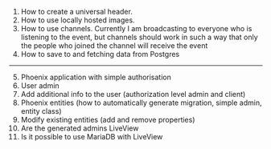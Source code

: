 1. How to create a universal header.
2. How to use locally hosted images.
3. How to use channels. 
    Currently I am broadcasting to everyone who is listening to the event, but channels should work in such a way that only the people who joined the channel will receive the event
4. How to save to and fetching data from Postgres

---

5. Phoenix application with simple authorisation
6. User admin
7. Add additional info to the user (authorization level admin and client)
8. Phoenix entities (how to automatically generate migration, simple admin, entity class)
9. Modify existing entities (add and remove properties)
10. Are the generated admins LiveView
11. Is it possible to use MariaDB with LiveView
